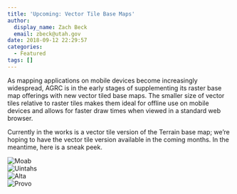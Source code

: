 ```yaml
---
title: 'Upcoming: Vector Tile Base Maps'
author:
  display_name: Zach Beck
  email: zbeck@utah.gov
date: 2018-09-12 22:29:57
categories:
  - Featured
tags: []
---
```


As mapping applications on mobile devices become increasingly widespread, AGRC is in the early stages of supplementing its raster base map offerings with new vector tiled base maps. The smaller size of vector tiles relative to raster tiles makes them ideal for offline use on mobile devices and allows for faster draw times when viewed in a standard web browser.

Currently in the works is a vector tile version of the Terrain base map; we’re hoping to have the vector tile version available in the coming months. In the meantime, here is a sneak peek.  

![Moab](https://drive.google.com/file/d/1BK-iFcXzYnPvDFwtUhWzvPkSCbLm_8LD/view)  
![Uintahs](https://drive.google.com/file/d/1gaaW8BrjJItL4ASJBcBCIvwDftJJzqas/view)  
![Alta](https://drive.google.com/file/d/1mtGQ9yWq7PlId7J6dKcXEBnZdVPy7Fff/view)  
![Provo](https://drive.google.com/file/d/1sn9PoipcgNJyfGp5sgqpkgulwDiYYr_r/view)  
